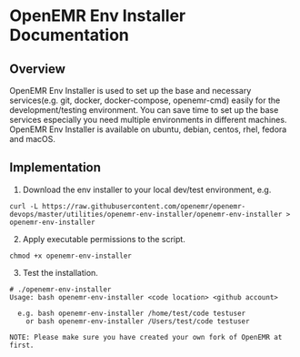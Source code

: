 # OpenEMR Env Installer Documentation

## Overview

OpenEMR Env Installer is used to set up the base and necessary services(e.g. git, docker, docker-compose, openemr-cmd) easily for the development/testing environment. You can save time to set up the base services especially you need multiple environments in different machines. OpenEMR Env Installer is available on ubuntu, debian, centos, rhel, fedora and macOS.

## Implementation

1. Download the env installer to your local dev/test environment, e.g.

```
curl -L https://raw.githubusercontent.com/openemr/openemr-devops/master/utilities/openemr-env-installer/openemr-env-installer > openemr-env-installer
```

2. Apply executable permissions to the script. 

```
chmod +x openemr-env-installer
```

3. Test the installation.

```
# ./openemr-env-installer
Usage: bash openemr-env-installer <code location> <github account>

  e.g. bash openemr-env-installer /home/test/code testuser
    or bash openemr-env-installer /Users/test/code testuser

NOTE: Please make sure you have created your own fork of OpenEMR at first.
```
